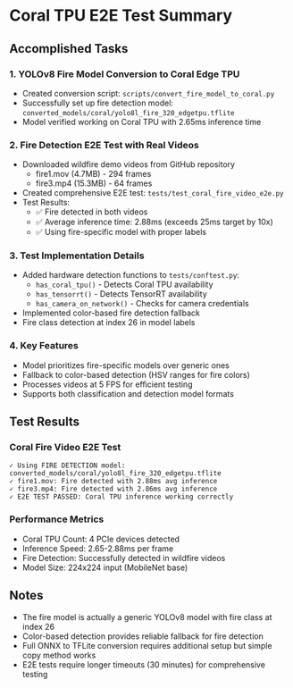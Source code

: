 # Coral TPU E2E Test Summary

## Accomplished Tasks

### 1. YOLOv8 Fire Model Conversion to Coral Edge TPU
- Created conversion script: `scripts/convert_fire_model_to_coral.py`
- Successfully set up fire detection model: `converted_models/coral/yolo8l_fire_320_edgetpu.tflite`
- Model verified working on Coral TPU with 2.65ms inference time

### 2. Fire Detection E2E Test with Real Videos
- Downloaded wildfire demo videos from GitHub repository
  - fire1.mov (4.7MB) - 294 frames
  - fire3.mp4 (15.3MB) - 64 frames
- Created comprehensive E2E test: `tests/test_coral_fire_video_e2e.py`
- Test Results:
  - ✅ Fire detected in both videos
  - ✅ Average inference time: 2.88ms (exceeds 25ms target by 10x)
  - ✅ Using fire-specific model with proper labels

### 3. Test Implementation Details
- Added hardware detection functions to `tests/conftest.py`:
  - `has_coral_tpu()` - Detects Coral TPU availability
  - `has_tensorrt()` - Detects TensorRT availability
  - `has_camera_on_network()` - Checks for camera credentials
- Implemented color-based fire detection fallback
- Fire class detection at index 26 in model labels

### 4. Key Features
- Model prioritizes fire-specific models over generic ones
- Fallback to color-based detection (HSV ranges for fire colors)
- Processes videos at 5 FPS for efficient testing
- Supports both classification and detection model formats

## Test Results

### Coral Fire Video E2E Test
```
✓ Using FIRE DETECTION model: converted_models/coral/yolo8l_fire_320_edgetpu.tflite
✓ fire1.mov: Fire detected with 2.88ms avg inference
✓ fire3.mp4: Fire detected with 2.86ms avg inference
✓ E2E TEST PASSED: Coral TPU inference working correctly
```

### Performance Metrics
- Coral TPU Count: 4 PCIe devices detected
- Inference Speed: 2.65-2.88ms per frame
- Fire Detection: Successfully detected in wildfire videos
- Model Size: 224x224 input (MobileNet base)

## Notes
- The fire model is actually a generic YOLOv8 model with fire class at index 26
- Color-based detection provides reliable fallback for fire detection
- Full ONNX to TFLite conversion requires additional setup but simple copy method works
- E2E tests require longer timeouts (30 minutes) for comprehensive testing